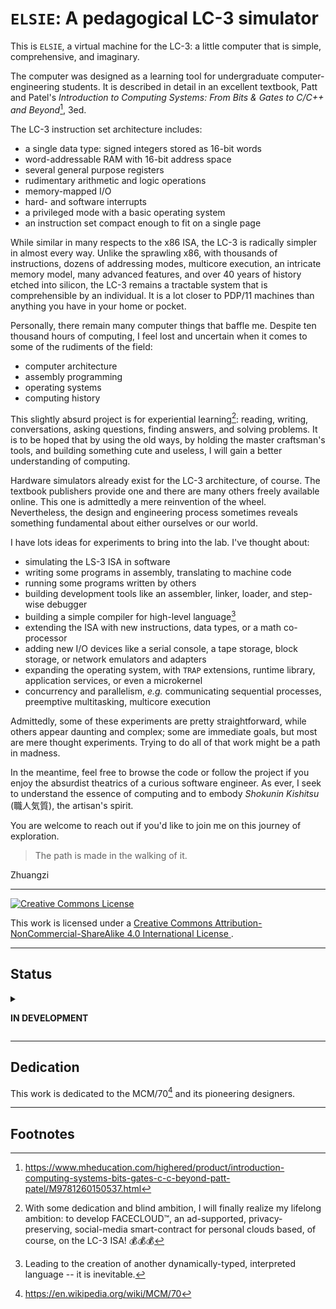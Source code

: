 # `ELSIE`: A pedagogical LC-3 simulator #

This is `ELSIE`, a virtual machine for the LC-3: a little computer that is simple, comprehensive,
and imaginary.

The computer was designed as a learning tool for undergraduate computer-engineering students. It is
described in detail in an excellent textbook, Patt and Patel's *Introduction to Computing Systems:
From Bits & Gates to C/C++ and Beyond*[^1], 3ed.

The LC-3 instruction set architecture includes:

- a single data type: signed integers stored as 16-bit words
- word-addressable RAM with 16-bit  address space
- several general purpose registers
- rudimentary arithmetic and logic operations
- memory-mapped I/O
- hard- and software interrupts
- a privileged mode with a basic operating system
- an instruction set compact enough to fit on a single page

While similar in many respects to the x86 ISA, the LC-3 is radically simpler in almost every way.
Unlike the sprawling x86, with thousands of instructions, dozens of addressing modes, multicore
execution, an intricate memory model, many advanced features, and over 40 years of history etched
into silicon, the LC-3 remains a tractable system that is comprehensible by an individual. It is a
lot closer to PDP/11 machines than anything you have in your home or pocket.

Personally, there remain many computer things that baffle me. Despite ten thousand hours of
computing, I feel lost and uncertain when it comes to some of the rudiments of the field:

- computer architecture
- assembly programming
- operating systems
- computing history

This slightly absurd project is for experiential learning[^facecloud]: reading, writing, conversations, asking
questions, finding answers, and solving problems. It is to be hoped that by using the old ways, by
holding the master craftsman's tools, and building something cute and useless, I will gain a better
understanding of computing.

Hardware simulators already exist for the LC-3 architecture, of course. The textbook publishers
provide one and there are many others freely available online. This one is admittedly a mere
reinvention of the wheel. Nevertheless, the design and engineering process sometimes reveals
something fundamental about either ourselves or our world.

I have lots ideas for experiments to bring into the lab. I've thought about:

- simulating the LS-3 ISA in software
- writing some programs in assembly, translating to machine code
- running some programs written by others
- building development tools like an assembler, linker, loader, and step-wise
  debugger
- building a simple compiler for high-level language[^2]
- extending the ISA with new instructions, data types, or a math co-processor
- adding new I/O devices like a serial console, a tape storage, block storage,
  or network emulators and adapters
- expanding the operating system, with `TRAP` extensions, runtime library,
  application services, or even a microkernel
- concurrency and parallelism, _e.g._ communicating sequential processes,
  preemptive multitasking, multicore execution

Admittedly, some of these experiments are pretty straightforward, while others appear daunting and
complex; some are immediate goals, but most are mere thought experiments. Trying to do all of that
work might be a path in madness.

In the meantime, feel free to browse the code or follow the project if you enjoy
the absurdist theatrics of a curious software engineer. As ever, I seek to
understand the essence of computing and to embody _Shokunin Kishitsu_ (職人気質),
the artisan's spirit.

You are welcome to reach out if you'd like to join me on this journey of
exploration.

> The path is made in the walking of it.

<right>Zhuangzi</right>

----

<a rel="license" href="http://creativecommons.org/licenses/by-nc-sa/4.0/">
    <img alt="Creative Commons License" style="border-width:0" src="https://i.creativecommons.org/l/by-nc-sa/4.0/88x31.png" />
</a>
<br />

This work is licensed under a
<a rel="license" href="http://creativecommons.org/licenses/by-nc-sa/4.0/">
Creative Commons Attribution-NonCommercial-ShareAlike 4.0 International License
</a>.

----

## Status ##

<details>
<summary>

**IN DEVELOPMENT**

</summary>

Focus right now: devices: KBD, DISPLAY.

Up next:

- I/O interrupts
- ISRs

Completed:

- instruction loop
- operations:
  - BR
  - NOT
  - AND
  - ADD
  - LD
  - LDI
  - LDR
  - LEA
  - ST
  - STI
  - STR
  - JMP/RET
  - JSR
  - JSRR
  - TRAP
  - RTI
  - RESV
- exceptions
- traps
- memory mapped I/O

</details>

----

## Dedication ##

This work is dedicated to the MCM/70[^3] and its pioneering designers.

----

## Footnotes ##

[^1]: https://www.mheducation.com/highered/product/introduction-computing-systems-bits-gates-c-c-beyond-patt-patel/M9781260150537.html
[^2]: Leading to the creation of another dynamically-typed, interpreted language -- it is inevitable.
[^3]: https://en.wikipedia.org/wiki/MCM/70
[^facecloud]: With some dedication and blind ambition, I will finally realize my lifelong ambition: to develop
FACECLOUD™️, an ad-supported, privacy-preserving, social-media smart-contract for personal clouds
based, of course, on the LC-3 ISA! 💰💰💰
